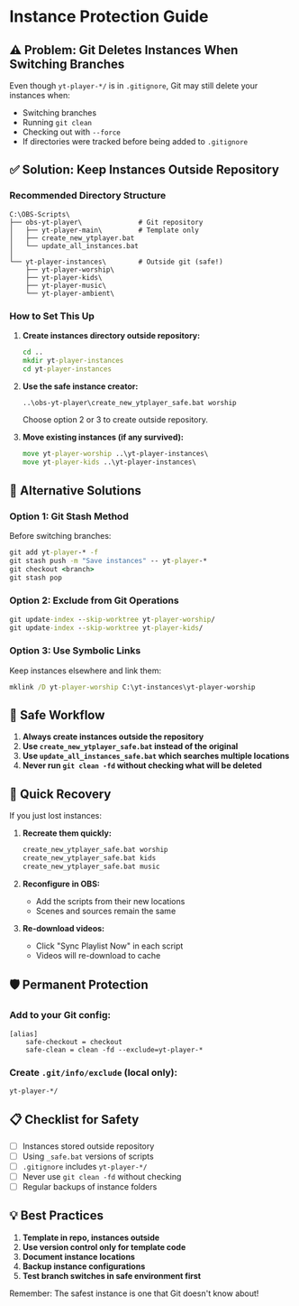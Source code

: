 # Instance Protection Guide

## ⚠️ Problem: Git Deletes Instances When Switching Branches

Even though `yt-player-*/` is in `.gitignore`, Git may still delete your instances when:
- Switching branches
- Running `git clean`
- Checking out with `--force`
- If directories were tracked before being added to `.gitignore`

## ✅ Solution: Keep Instances Outside Repository

### Recommended Directory Structure

```
C:\OBS-Scripts\
├── obs-yt-player\              # Git repository
│   ├── yt-player-main\         # Template only
│   ├── create_new_ytplayer.bat
│   └── update_all_instances.bat
│
└── yt-player-instances\        # Outside git (safe!)
    ├── yt-player-worship\
    ├── yt-player-kids\
    ├── yt-player-music\
    └── yt-player-ambient\
```

### How to Set This Up

1. **Create instances directory outside repository:**
   ```cmd
   cd ..
   mkdir yt-player-instances
   cd yt-player-instances
   ```

2. **Use the safe instance creator:**
   ```cmd
   ..\obs-yt-player\create_new_ytplayer_safe.bat worship
   ```
   Choose option 2 or 3 to create outside repository.

3. **Move existing instances (if any survived):**
   ```cmd
   move yt-player-worship ..\yt-player-instances\
   move yt-player-kids ..\yt-player-instances\
   ```

## 🔧 Alternative Solutions

### Option 1: Git Stash Method
Before switching branches:
```cmd
git add yt-player-* -f
git stash push -m "Save instances" -- yt-player-*
git checkout <branch>
git stash pop
```

### Option 2: Exclude from Git Operations
```cmd
git update-index --skip-worktree yt-player-worship/
git update-index --skip-worktree yt-player-kids/
```

### Option 3: Use Symbolic Links
Keep instances elsewhere and link them:
```cmd
mklink /D yt-player-worship C:\yt-instances\yt-player-worship
```

## 📝 Safe Workflow

1. **Always create instances outside the repository**
2. **Use `create_new_ytplayer_safe.bat` instead of the original**
3. **Use `update_all_instances_safe.bat` which searches multiple locations**
4. **Never run `git clean -fd` without checking what will be deleted**

## 🚀 Quick Recovery

If you just lost instances:

1. **Recreate them quickly:**
   ```cmd
   create_new_ytplayer_safe.bat worship
   create_new_ytplayer_safe.bat kids
   create_new_ytplayer_safe.bat music
   ```

2. **Reconfigure in OBS:**
   - Add the scripts from their new locations
   - Scenes and sources remain the same

3. **Re-download videos:**
   - Click "Sync Playlist Now" in each script
   - Videos will re-download to cache

## 🛡️ Permanent Protection

### Add to your Git config:
```
[alias]
    safe-checkout = checkout
    safe-clean = clean -fd --exclude=yt-player-*
```

### Create `.git/info/exclude` (local only):
```
yt-player-*/
```

## 📋 Checklist for Safety

- [ ] Instances stored outside repository
- [ ] Using `_safe.bat` versions of scripts
- [ ] `.gitignore` includes `yt-player-*/`
- [ ] Never use `git clean -fd` without checking
- [ ] Regular backups of instance folders

## 💡 Best Practices

1. **Template in repo, instances outside**
2. **Use version control only for template code**
3. **Document instance locations**
4. **Backup instance configurations**
5. **Test branch switches in safe environment first**

Remember: The safest instance is one that Git doesn't know about!